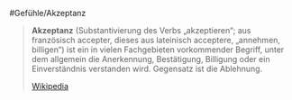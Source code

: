 #Gefühle/Akzeptanz
> **Akzeptanz** (Substantivierung des Verbs „akzeptieren“; aus französisch accepter, dieses aus lateinisch acceptere, „annehmen, billigen“) ist ein in vielen Fachgebieten vorkommender Begriff, unter dem allgemein die Anerkennung, Bestätigung, Billigung oder ein Einverständnis verstanden wird. Gegensatz ist die Ablehnung.
>
> [Wikipedia](https://de.wikipedia.org/wiki/Akzeptanz)